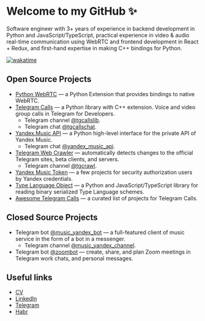 # Welcome to my GitHub ✨

Software engineer with 3+ years of experience in backend development in Python and JavaScript/TypeScript, practical experience in video & audio real-time communication using WebRTC and frontend development in React + Redux, and first-hand expertise in making C++ bindings for Python.

[![wakatime](https://wakatime.com/badge/user/3dffa020-4a1a-4dcc-8526-a337c2321c39.svg)](https://wakatime.com/@3dffa020-4a1a-4dcc-8526-a337c2321c39)

## Open Source Projects

- [Python WebRTC](https://github.com/MarshalX/python-webrtc) — a Python Extension that provides bindings to native WebRTC. 
- [Telegram Calls](https://github.com/MarshalX/tgcalls) — a Python library with C++ extension. Voice and video group calls in Telegram for Developers.
  - Telegram channel [@tgcallslib](https://t.me/tgcallslib).
  - Telegram chat [@tgcallschat](https://t.me/tgcallschat).
- [Yandex.Music API](https://github.com/MarshalX/yandex-music-api) — a Python high-level interface for the private API of Yandex Music.
  - Telegram chat [@yandex_music_api](https://t.me/yandex_music_api).
- [Telegram Web Crawler](https://github.com/MarshalX/telegram-crawler) — automatically detects changes to the official Telegram sites, beta clients, and servers.
  - Telegram channel [@tgcrawl](https://t.me/tgcrawl).
- [Yandex Music Token](https://github.com/MarshalX/yandex-music-token) — a few projects for security authorization users by Yandex credentials.
- [Type Language Object](https://github.com/MarshalX/tlo) — a Python and JavaScript/TypeScript library for reading binary serialized Type Language schemes.
- [Awesome Telegram Calls](https://github.com/tgcalls/awesome-tgcalls) — a curated list of projects for Telegram Calls.

## Closed Source Projects

- Telegram bot [@music_yandex_bot](https://t.me/music_yandex_bot) — a full-featured client of music service in the form of a bot in a messenger.
  - Telegram channel [@music_yandex_channel](https://t.me/music_yandex_channel).
- Telegram bot [@zoombot](https://t.me/zoombot) — create, share, and plan Zoom meetings in Telegram work chats, and personal messages.

## Useful links

- [CV](https://marshal.dev)
- [LinkedIn](https://www.linkedin.com/in/marshalx/)
- [Telegram](https://t.me/MarshalX)
- [Habr](https://habr.com/ru/users/marshalx/)
